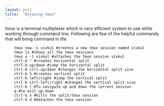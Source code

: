 ```yaml
---
layout: post
title:  "Enjoying tmux"
---
```


tmux is a terminal multiplexer which is very efficient system to use while working through command line. Following are few of the helpful commands that will bring command in life.

~~~~
	tmux new -s vivkul #creates a new tmux session named vivkul
	tmux ls #shows all the tmux sessions
	tmux a -t vivkul #attaches the tmux session vivkul
	ctrl-b " #creates horizontal split
	ctrl-b up/down #jump the horizontal split
	ctrl-b ctrl-up/down #changes the horizontal split size
	ctrl-b % #creates vertical split
	ctrl-b left/right #jump the vertical split
	ctrl-b ctrl-left/right #changes the vertical split size
	ctrl-b [ #To navigate up and down the current session
	q #to exit up-down
	ctrl-b x #kills the split/tmux session
	ctrl-b d #detaches the tmux session
~~~~